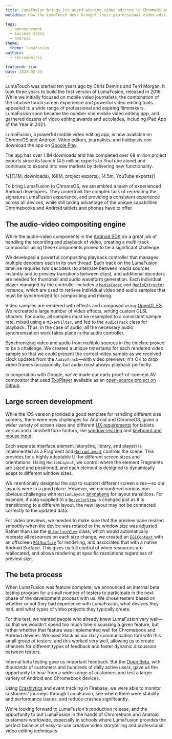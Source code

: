 ```yaml
---
title: LumaFusion brings its award-winning video editing to ChromeOS and Android
metadesc: How the LumaTouch devs brought their professional video editing and effects app to Google Play—and adapted it for large screen ChromeOS and Android.

tags:
  - announcement
  - success story
  - android
theme:
  theme: lumafusion
authors:
  - chrisdemiris

featured: true
date: 2023-02-23
---
```


LumaTouch was started ten years ago by Chris Demiris and Terri Morgan. It took three years to build the first version of LumaFusion, released in 2016. While we initially focused on mobile video journalists, the combination of the intuitive touch screen experience and powerful video editing tools appealed to a wide range of professional and aspiring filmmakers. LumaFusion soon became the number one mobile video editing app, and garnered dozens of video editing awards and accolades, including iPad App of the Year in 2021.

LumaFusion, a powerful mobile video editing app, is now available on ChromeOS and Android. Video editors, journalists, and hobbyists can download the app on [Google Play](https://play.google.com/store/apps/details?id=com.luma_touch.lumafusion).

The app has over 1.1M downloads and has completed over 68 million project exports since its launch (4.5 million exports to YouTube alone) and continues to expand into new markets by delivering new functionality.

%[(1.1M, downloads), (68M, project exports), (4.5m, YouTube exports)]

To bring LumaFusion to ChromeOS, we assembled a team of experienced Android developers. They undertook the complex task of recreating the signature LumaFusion experience, and providing a consistent experience across all devices, while still taking advantage of the unique capabilities Chromebooks and Android tablets and phones have to offer.

## The audio-video compositing engine

While the audio-video components in the [Android SDK](https://developer.android.com/studio) do a great job of handling the recording and playback of video, creating a multi-track compositor using these components proved to be a significant challenge.

We developed a powerful compositing playback controller that manages multiple decoders each in its own thread. Each track on the LumaFusion timeline requires two decoders (to alternate between media sources instantly and to preview transitions between clips), and additional decoders are needed for thumbnail and audio waveform generation. Each individual player managed by the controller includes a [`MediaCodec`](https://developer.android.com/reference/android/media/MediaCodec) and [`MediaExtractor`](https://developer.android.com/reference/android/media/MediaExtractor) instance, which are used to retrieve individual video and audio samples that must be synchronized for compositing and mixing.

Video samples are rendered with effects and composed using [OpenGL ES](https://developer.android.com/develop/ui/views/graphics/opengl/about-opengl). We recreated a large number of video effects, writing custom GLSL shaders. For audio, all samples must be resampled to a consistent sample rate, mixed using a `MixerFilter`, and fed to the `AudioTrack` class for playback. Thus, in the case of audio, all the necessary audio synchronization work takes place in the audio controller.

Synchronizing video and audio from multiple sources in the timeline proved to be a challenge. We created a unique timestamp for each rendered video sample so that we could present the correct video sample as we received clock updates from the `AudioTrack`—with video previews, it's OK to drop video frames occasionally, but audio must always playback perfectly.

In cooperation with Google, we've made our early proof-of-concept AV compositor that used [ExoPlayer](https://exoplayer.dev/) available as an [open-source project on Github](https://github.com/chromeos/video-composition-sample).

## Large screen development

While the iOS version provided a good template for handling different size screens, there were new challenges for Android and ChromeOS, given a wider variety of screen sizes and different [UX requirements](/{{locale.code}}/android/design) for tablets versus and clamshell form factors, like [window resizing](/{{locale.code}}/android/window-management) and [keyboard and mouse input](/{{locale.code}}/android/input-compatibility).

Each separate interface element (storyline, library, and player) is implemented as a Fragment and [`MotionLayout`](https://developer.android.com/develop/ui/views/animations/motionlayout) controls the scene. This provides for a highly adaptable UI for different screen sizes and orientations. Using `MotionLayout`, we control where the element Fragments are sized and positioned, and each element is designed to dynamically adapt to different window sizes.

We intentionally designed the app to support different screen sizes—so our layouts were in a good place. However, we encountered various non-obvious challenges with `MotionLayout` [animations](/{{locale.code}}/android-environment/animation) for layout transitions. For example, if data supplied to a [`RecyclerView`](https://developer.android.com/develop/ui/views/layout/recyclerview) is changed just as it is transitioning to a different layout, the new layout may not be connected correctly to the updated data.

For video previews, we needed to make sure that the preview pane resized smoothly when the device was rotated or the window size was adjusted. Rather than use the [`GLSurfaceView`](https://developer.android.com/reference/android/opengl/GLSurfaceView) class, which would automatically recreate all resources on each size change, we created an [`EGLContext`](https://developer.android.com/reference/android/opengl/EGLContext) with an offscreen [`EGLSurface`](https://developer.android.com/reference/android/opengl/EGLSurface) for rendering, and associated that with a native Android Surface. This gives us full control of when resources are reallocated, and allows rendering at specific resolutions regardless of preview size.

## The beta process

When LumaFusion was feature complete, we announced an internal beta testing program for a small number of testers to participate in the next phase of the development process with us. We chose testers based on whether or not they had experience with LumaFusion, what devices they had, and what types of video projects they typically create.

For this test, we wanted people who already knew LumaFusion very well—so that we wouldn't spend too much time discussing a given feature, but rather whether that feature was implemented well for Chromebook and Android devices. We used Slack as our daily communication tool with this small group of testers, and this worked very well, allowing us to create channels for different types of feedback and foster dynamic discussion between testers.

Internal beta testing gave us important feedback. But the [Open Beta](/{{locale.code}}/posts/announcing-lumafusion-beta-for-chromeos), with thousands of customers and hundreds of daily active users, gave us the opportunity to hear from a wider range of customers and test a larger variety of Android and Chromebook devices.

Using [Crashlytics](https://firebase.google.com/products/crashlytics) and event tracking in Firebase, we were able to monitor customers' journeys through LumaFusion, see where there were stability and performance issues, and reduce crashes significantly.

We're looking forward to LumaFusion's production release, and the opportunity to put LumaFusion in the hands of Chromebook and Android customers worldwide, especially in schools where LumaFusion provides the perfect balance of easy-to-use creative video storytelling and professional video editing techniques.
